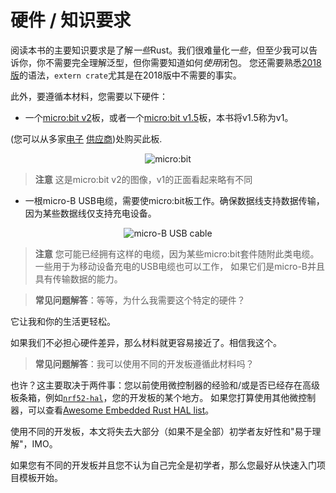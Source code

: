 # 硬件 / 知识要求

阅读本书的主要知识要求是了解*一些*Rust。我们很难量化*一些*，但至少我可以告诉你，你不需要完全理解泛型，但你需要知道如何*使用*闭包。
您还需要熟悉[2018 版]的语法，`extern crate`尤其是在2018版中不需要的事实。

[2018 版]: https://rust-lang-nursery.github.io/edition-guide/

此外，要遵循本材料，您需要以下硬件：

- 一个[micro:bit v2]板，或者一个[micro:bit v1.5]板，本书将v1.5称为v1。

[micro:bit v2]: https://tech.microbit.org/hardware/
[micro:bit v1.5]: https://tech.microbit.org/hardware/1-5-revision/

(您可以从多家[电子][0] [供应商][1])处购买此板.

[0]: https://microbit.org/buy/
[1]: https://www.mouser.com/microbit/_/N-aez3t?P=1y8um0l

<p align="center">
<img title="micro:bit" src="../assets/microbit-v2.jpg">
</p>

> **注意** 这是micro:bit v2的图像，v1的正面看起来略有不同

- 一根micro-B USB电缆，需要使micro:bit板工作。确保数据线支持数据传输，因为某些数据线仅支持充电设备。

<p align="center">
<img title="micro-B USB cable" src="../assets/usb-cable.jpg">
</p>

> **注意** 您可能已经拥有这样的电缆，因为某些micro:bit套件随附此类电缆。
> 一些用于为移动设备充电的USB电缆也可以工作，
> 如果它们是micro-B并且具有传输数据的能力。

> **常见问题解答**：等等，为什么我需要这个特定的硬件？

它让我和你的生活更轻松。

如果我们不必担心硬件差异，那么材料就更容易接近了。相信我这个。

> **常见问题解答**：我可以使用不同的开发板遵循此材料吗？

也许？这主要取决于两件事：您以前使用微控制器的经验和/或是否已经存在高级板条箱，例如[`nrf52-hal`]，您的开发板的某个地方。
如果您打算使用其他微控制器，可以查看[Awesome Embedded Rust HAL list]。

[`nrf52-hal`]: https://docs.rs/nrf52-hal
[Awesome Embedded Rust HAL list]: https://github.com/rust-embedded/awesome-embedded-rust#hal-implementation-crates

使用不同的开发板，本文将失去大部分（如果不是全部）初学者友好性和"易于理解"，IMO。

如果您有不同的开发板并且您不认为自己完全是初学者，那么您最好从快速入门项目模板开始。

[快速入门]: https://rust-embedded.github.io/cortex-m-quickstart/cortex_m_quickstart/
